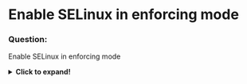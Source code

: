 # Enable SELinux in enforcing mode

### Question:
Enable SELinux in enforcing mode

<details>
  <summary><b>Click to expand!</b></summary>

### Answer:

* Make sure that **SELinux** is enabled. This setting can be changed only via reboot! Issue the command **getenforce** and
check what is the status of **SELinux**. If You see **Disabled** then edit the file ***/etc/sysconfig/selinux*** and in a 
proper line change **disabled** to **enforcing**.
* Reboot the system
* Again check **SELinux** status using command **getenforce**
  
</details>
